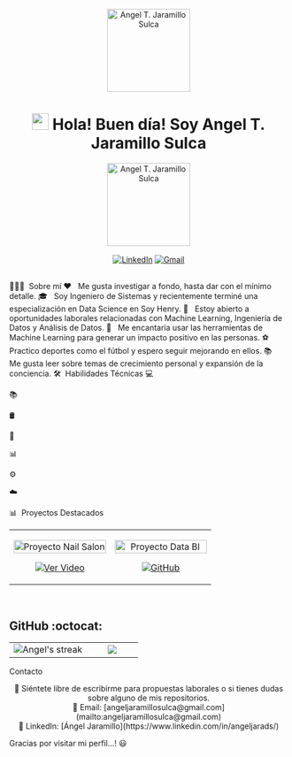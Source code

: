 <p align="center">
<img src="https://drive.google.com/uc?export=view&id=1izrFk6qXRGcvpZk2eY3ON31UQuk5F9dp" alt="Angel T. Jaramillo Sulca" height="150">
</p>
<div align="center">
   <h1> <img src="https://media.giphy.com/media/hvRJCLFzcasrR4ia7z/giphy.gif" width="30px"> Hola! Buen día! Soy Angel T. Jaramillo Sulca </h1>
</div>
<div align="center">
  <img src="https://drive.google.com/uc?export=view&id=1izrFk6qXRGcvpZk2eY3ON31UQuk5F9dp" alt="Angel T. Jaramillo Sulca" height="150">
</div>
<p align="center">
  <a href="https://www.linkedin.com/in/angeljarads/" target="blank"><img align="center" src="https://img.shields.io/badge/LinkedIn-0077B5?style=for-the-badge&logo=linkedin&logoColor=white" alt="LinkedIn"/></a>
  <a href="mailto:angeljaramillosulca@gmail.com" target="blank"><img align="center" src="https://img.shields.io/badge/Gmail-D14836?style=for-the-badge&logo=gmail&logoColor=white" alt="Gmail"  /></a>
</p>
<br>
👨🏻‍💻  Sobre mí
❤️   Me gusta investigar a fondo, hasta dar con el mínimo detalle.
🎓   Soy Ingeniero de Sistemas y recientemente terminé una especialización en Data Science en Soy Henry.
💼   Estoy abierto a oportunidades laborales relacionadas con Machine Learning, Ingeniería de Datos y Análisis de Datos.
🌱   Me encantaría usar las herramientas de Machine Learning para generar un impacto positivo en las personas.
⚽   Practico deportes como el fútbol y espero seguir mejorando en ellos.
📚   Me gusta leer sobre temas de crecimiento personal y expansión de la conciencia.
🛠  Habilidades Técnicas
💻  















📚  









🛢  




🔧  





📊  


⚙️  









☁️  



📊  Proyectos Destacados
<table align="center">
<tr>
  <td width="50%" align="center">
    <p align="center">
     <a href="https://drive.google.com/file/d/1qfldrAgpTUg0_Ot1_w4bBQk1AkvObFYy/view" title="Proyecto Nail Salon">
        <img align="center" width="100%" src="https://via.placeholder.com/250x150.png?text=Proyecto+Nail+Salon" alt="Proyecto Nail Salon"/></a>
      </p>
    <p align="center">
        <a href="https://drive.google.com/file/d/1qfldrAgpTUg0_Ot1_w4bBQk1AkvObFYy/view" target="blank"><img align="center" src="https://img.shields.io/badge/Ver%20Video-FF0000?style=for-the-badge&logo=youtube&logoColor=white" alt="Ver Video"  /></a>
    </p>       
</td>
  <td width="50%" align="center">
    <p align="center">
     <a href="https://github.com/AlejandroAsor/c18-66-ft-data-bi" title="Proyecto Data BI">
        <img align="center" width="100%" src="https://via.placeholder.com/250x150.png?text=Proyecto+Data+BI" alt="Proyecto Data BI"/></a>
      </p>
    <p align="center">
        <a href="https://github.com/AlejandroAsor/c18-66-ft-data-bi" target="blank"><img align="center" src="https://img.shields.io/badge/GitHub-100000?style=for-the-badge&logo=github&logoColor=white" alt="GitHub" /></a>
    </p>       
</td>
</tr>
</table>
<br>
<h2>GitHub :octocat:</h2>
<p align="center">
<table align="center">
<tr border="none">
<td width="60%" align="center">
  <img title="🔥 Get streak stats for your profile at git.io/streak-stats" alt="Angel's streak" src="https://github-readme-streak-stats.herokuapp.com/?user=angeljarads&theme=dark&hide_border=false" /> 
</td>
<td width="40%" align="center">
  <img align="center" src="https://github-readme-stats.anuraghazra1.vercel.app/api/top-langs/?username=angeljarads&theme=dark&hide_border=false&no-bg=true&no-frame=true&langs_count=10"/>
  </td>
</tr>
</table>
</p>
Contacto
<p align="center">
  💬 Siéntete libre de escribirme para propuestas laborales o si tienes dudas sobre alguno de mis repositorios.<br>
  📧 Email: [angeljaramillosulca@gmail.com](mailto:angeljaramillosulca@gmail.com)<br>
  💼 LinkedIn: [Ángel Jaramillo](https://www.linkedin.com/in/angeljarads/)
</p>
Gracias por visitar mi perfil...! 😃

